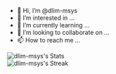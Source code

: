 - 👋 Hi, I’m @dlim-msys
- 👀 I’m interested in ...
- 🌱 I’m currently learning ...
- 💞️ I’m looking to collaborate on ...
- 📫 How to reach me ...

<!---
dlim-msys/dlim-msys is a ✨ special ✨ repository because its `README.md` (this file) appears on your GitHub profile.
You can click the Preview link to take a look at your changes.
--->

![dlim-msys's Stats](https://github-readme-stats.vercel.app/api?username=dlim-msys&theme=vue-dark&show_icons=true&hide_border=false&count_private=true) 
</br>
![dlim-msys's Streak](https://github-readme-streak-stats.herokuapp.com/?user=dlim-msys&theme=vue-dark&hide_border=false)
